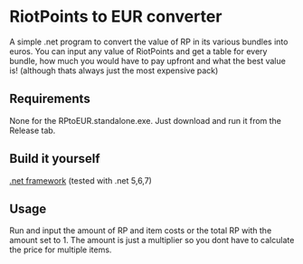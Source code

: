 # RiotPoints to EUR converter
A simple .net program to convert the value of RP in its various bundles into euros. You can input any value of RiotPoints and get a table for every bundle,
how much you would have to pay upfront and what the best value is! (although thats always just the most expensive pack)

## Requirements
None for the RPtoEUR.standalone.exe. Just download and run it from the Release tab. 

## Build it yourself
[.net framework](https://dotnet.microsoft.com/en-us/download/dotnet/thank-you/runtime-desktop-6.0.15-windows-x64-installer) (tested with .net 5,6,7)

## Usage
Run and input the amount of RP and item costs or the total RP with the amount set to 1. The amount is just a multiplier so you dont have to calculate the price for multiple items.
